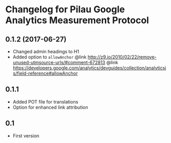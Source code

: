# Changelog for Pilau Google Analytics Measurement Protocol

## 0.1.2 (2017-06-27)
* Changed admin headings to H1
* Added option to `allowAnchor` @link http://z9.io/2010/02/22/remove-unused-utmsource-urls/#comment-672813 @link https://developers.google.com/analytics/devguides/collection/analyticsjs/field-reference#allowAnchor

## 0.1.1
* Added POT file for translations
* Option for enhanced link attribution

## 0.1
* First version

